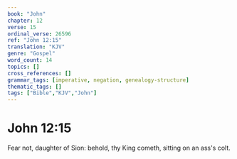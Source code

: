 ```yaml
---
book: "John"
chapter: 12
verse: 15
ordinal_verse: 26596
ref: "John 12:15"
translation: "KJV"
genre: "Gospel"
word_count: 14
topics: []
cross_references: []
grammar_tags: [imperative, negation, genealogy-structure]
thematic_tags: []
tags: ["Bible","KJV","John"]
---
```


# John 12:15

Fear not, daughter of Sion: behold, thy King cometh, sitting on an ass's colt.
